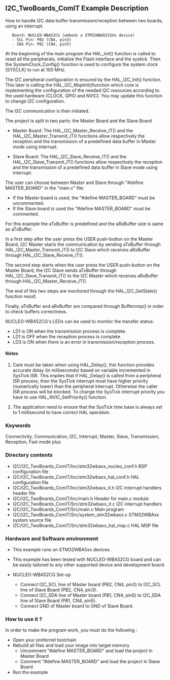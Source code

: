 ## <b>I2C_TwoBoards_ComIT Example Description</b>

How to handle I2C data buffer transmission/reception between two boards, 
using an interrupt.

       Board: NUCLEO-WBA52CG (embeds a STM32WBA52CGUx device)
       - SCL Pin: PB2 (CN4, pin3)
       - SDA Pin: PB1 (CN4, pin5)

At the beginning of the main program the HAL_Init() function is called to reset 
all the peripherals, initialize the Flash interface and the systick.
Then the SystemClock_Config() function is used to configure the system
clock (SYSCLK) to run at 100 MHz.

The I2C peripheral configuration is ensured by the HAL_I2C_Init() function.
This later is calling the HAL_I2C_MspInit()function which core is implementing
the configuration of the needed I2C resources according to the used hardware (CLOCK, 
GPIO and NVIC). You may update this function to change I2C configuration.

The I2C communication is then initiated.

The project is split in two parts: the Master Board and the Slave Board

- Master Board: 
  The HAL_I2C_Master_Receive_IT() and the HAL_I2C_Master_Transmit_IT() functions 
  allow respectively the reception and the transmission of a predefined data buffer
  in Master mode using interrupt.

- Slave Board: 
  The HAL_I2C_Slave_Receive_IT() and the HAL_I2C_Slave_Transmit_IT() functions 
  allow respectively the reception and the transmission of a predefined data buffer
  in Slave mode using interrupt.

The user can choose between Master and Slave through "#define MASTER_BOARD"
in the "main.c" file:

- If the Master board is used, the "#define MASTER_BOARD" must be uncommented.
- If the Slave board is used the "#define MASTER_BOARD" must be commented.

For this example the aTxBuffer is predefined and the aRxBuffer size is same as aTxBuffer.

In a first step after the user press the USER push-button on the Master Board,
I2C Master starts the communication by sending aTxBuffer through HAL_I2C_Master_Transmit_IT()
to I2C Slave which receives aRxBuffer through HAL_I2C_Slave_Receive_IT(). 

The second step starts when the user press the USER push-button on the Master Board,
the I2C Slave sends aTxBuffer through HAL_I2C_Slave_Transmit_IT()
to the I2C Master which receives aRxBuffer through HAL_I2C_Master_Receive_IT().

The end of this two steps are monitored through the HAL_I2C_GetState() function
result.

Finally, aTxBuffer and aRxBuffer are compared through Buffercmp() in order to 
check buffers correctness.  

NUCLEO-WBA52CG's LEDs can be used to monitor the transfer status:

 - LD1 is ON when the transmission process is complete.
 - LD1 is OFF when the reception process is complete.
 - LD3 is ON when there is an error in transmission/reception process.  

#### <b>Notes</b>

 1. Care must be taken when using HAL_Delay(), this function provides accurate delay (in milliseconds)
    based on variable incremented in SysTick ISR. This implies that if HAL_Delay() is called from
    a peripheral ISR process, then the SysTick interrupt must have higher priority (numerically lower)
    than the peripheral interrupt. Otherwise the caller ISR process will be blocked.
    To change the SysTick interrupt priority you have to use HAL_NVIC_SetPriority() function.

 2. The application need to ensure that the SysTick time base is always set to 1 millisecond
    to have correct HAL operation.

### <b>Keywords</b>

Connectivity, Communication, I2C, Interrupt, Master, Slave, Transmission, Reception, Fast mode plus

### <b>Directory contents</b> 

  - I2C/I2C_TwoBoards_ComIT/Inc/stm32wbaxx_nucleo_conf.h BSP configuration file
  - I2C/I2C_TwoBoards_ComIT/Inc/stm32wbaxx_hal_conf.h    HAL configuration file
  - I2C/I2C_TwoBoards_ComIT/Inc/stm32wbaxx_it.h          I2C interrupt handlers header file
  - I2C/I2C_TwoBoards_ComIT/Inc/main.h                   Header for main.c module  
  - I2C/I2C_TwoBoards_ComIT/Src/stm32wbaxx_it.c          I2C interrupt handlers
  - I2C/I2C_TwoBoards_ComIT/Src/main.c                   Main program
  - I2C/I2C_TwoBoards_ComIT/Src/system_stm32wbaxx.c      STM32WBAxx system source file
  - I2C/I2C_TwoBoards_ComIT/Src/stm32wbaxx_hal_msp.c     HAL MSP file    

### <b>Hardware and Software environment</b>

  - This example runs on STM32WBA5xx devices.

  - This example has been tested with NUCLEO-WBA52CG board and can be
    easily tailored to any other supported device and development board.    

  - NUCLEO-WBA52CG Set-up

    - Connect I2C_SCL line of Master board (PB2, CN4, pin3) to I2C_SCL line of Slave Board (PB2, CN4, pin3).
    - Connect I2C_SDA line of Master board (PB1, CN4, pin5) to I2C_SDA line of Slave Board (PB1, CN4, pin5).
    - Connect GND of Master board to GND of Slave Board.

### <b>How to use it ?</b>

In order to make the program work, you must do the following :

 - Open your preferred toolchain 
 - Rebuild all files and load your image into target memory
    - Uncomment "#define MASTER_BOARD" and load the project in Master Board
    - Comment "#define MASTER_BOARD" and load the project in Slave Board
 - Run the example

